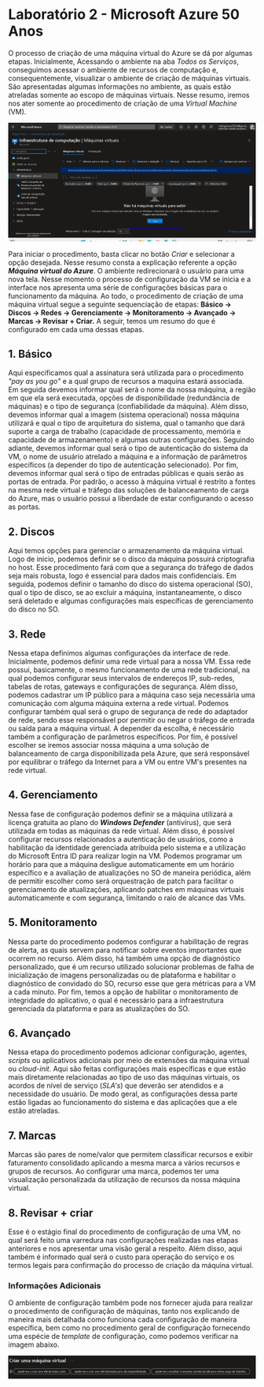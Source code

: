 # Laboratório 2 - Microsoft Azure 50 Anos

O processo de criação de uma máquina virtual do Azure se dá por algumas etapas. Inicialmente, Acessando o ambiente na aba _Todos os Serviços_, conseguimos acessar o ambiente de recursos de computação e, consequentemente, visualizar o ambiente de criação de máquinas virtuais. São apresentadas algumas informações no ambiente, as quais estão atreladas somente ao escopo de máquinas virtuais. Nesse resumo, iremos nos ater somente ao procedimento de criação de uma _Virtual Machine_ (VM).

![Painel inicial do recurso de máquinas virtuais do Microsoft Azure.](Screenshots/print2.png)

Para iniciar o procedimento, basta clicar no botão _Criar_ e selecionar a opção desejada. Nesse resumo consta a explicação referente a opção _**Máquina virtual do Azure**_. O ambiente redirecionará o usuário para uma nova tela. Nesse momento o processo de configuração da VM se inicia e a interface nos apresenta uma série de configurações básicas para o funcionamento da máquina. Ao todo, o procedimento de criação de uma máquina virtual segue a seguinte sequenciação de etapas: **Básico → Discos → Redes → Gerenciamente → Monitoramento → Avançado → Marcas → Revisar + Criar.** A seguir, temos um resumo do que é configurado em cada uma dessas etapas.

## 1. Básico
Aqui especificamos qual a assinatura será utilizada para o procedimento _"pay as you go"_ e a qual grupo de recursos a maquina estará associada. Em seguida devemos informar qual será o nome da nossa máquina, a região em que ela será executada, opções de disponibilidade (redundância de máquinas) e o tipo de segurança (confiabilidade da máquina). Além disso, devemos informar qual a imagem (sistema operacional) nossa máquina utilizará e qual o tipo de arquitetura do sistema, qual o tamanho que dará suporte a carga de trabalho (capacidade de processamento, memória e capacidade de armazenamento) e algumas outras configurações. Seguindo adiante, devemos informar qual será o tipo de autenticação do sistema da VM, o nome de usuário atrelado a máquina e a informação de parâmetros específicos (a depender do tipo de autenticação selecionado). Por fim, devemos informar qual será o tipo de entradas públicas e quais serão as portas de entrada. Por padrão, o acesso à máquina virtual é restrito a fontes na mesma rede virtual e tráfego das soluções de balanceamento de carga do Azure, mas o usuário possui a liberdade de estar configurando o acesso as portas. 

## 2. Discos
Aqui temos opções para gerenciar o armazenamento da máquina virtual. Logo de início, podemos definir se o disco da máquina possuirá criptografia no host. Esse procedimento fará com que a segurança do tráfego de dados seja mais robusta, logo é essencial para dados mais confidenciais. Em seguida, podemos definir o tamanho do disco do sistema operacional (SO), qual o tipo de disco, se ao excluir a máquina, instantaneamente, o disco será deletado e algumas configurações mais específicas de gerenciamento do disco no SO.

## 3. Rede
Nessa etapa definimos algumas configurações da interface de rede. Inicialmente, podemos definir uma rede virtual para a nossa VM. Essa rede possui, basicamente, o mesmo funcionamento de uma rede tradicional, na qual podemos configurar seus intervalos de endereços IP, sub-redes, tabelas de rotas, gateways e configurações de segurança. Além disso, podemos cadastrar um IP público para a máquina caso seja necessária uma comunicação com alguma máquina externa a rede virtual. Podemos configurar também qual será o grupo de segurança de rede do adaptador de rede, sendo esse responsável por permitir ou negar o tráfego de entrada ou saída para a máquina virtual. A depender da escolha, é necessário também a configuração de parâmetros específicos. Por fim, é possível escolher se iremos associar nossa máquina a uma solução de balanceamento de carga disponibilizada pela Azure, que será responsável por equilibrar o tráfego da Internet para a VM ou entre VM's presentes na rede virtual.

## 4. Gerenciamento
Nessa fase de configuração podemos definir se a máquina utilizará a licença gratuita ao plano do **_Windows Defender_** (antivírus), que será utilizada em todas as máquinas da rede virtual. Além disso, é possível configurar recursos relacionados a autenticação de usuários, como a habilitação da identidade gerenciada atribuída pelo sistema e a utilização do Microsoft Entra ID para realizar login na VM. Podemos programar um horário para que a máquina desligue automaticamente em um horário específico e a avaliação de atualizações no SO de maneira periódica, além de permitir escolher como será orquestração de patch para facilitar o gerenciamento de atualizações, aplicando patches em máquinas virtuais automaticamente e com segurança, limitando o raio de alcance das VMs.

## 5. Monitoramento
Nessa parte do procedimento podemos configurar a habilitação de regras de alerta, as quais servem para notificar sobre eventos importantes que ocorrem no recurso. Além disso, há também uma opção de diagnóstico personalizado, que é um recurso utilizado solucionar problemas de falha de inicialização de imagens personalizadas ou de plataforma e habilitar o diagnóstico de convidado do SO, recurso esse que gera métricas para a VM a cada minuto. Por fim, temos a opção de habilitar o monitoramento de integridade do aplicativo, o qual é necessário para a infraestrutura gerenciada da plataforma e para as atualizações do SO.

## 6. Avançado
Nessa etapa do procedimento podemos adicionar configuração, agentes, _scripts_ ou aplicativos adicionais por meio de extensões da máquina virtual ou _cloud-init_. Aqui são feitas configurações mais específicas e que estão mais diretamente relacionadas ao tipo de uso das máquinas virtuais, os acordos de nível de serviço (_SLA's_) que deverão ser atendidos e a necessidade do usuário. De modo geral, as configurações dessa parte estão ligadas ao funcionamento do sistema e das aplicações que a ele estão atreladas. 

## 7. Marcas
Marcas são pares de nome/valor que permitem classificar recursos e exibir faturamento consolidado aplicando a mesma marca a vários recursos e grupos de recursos. Ao configurar uma marca, podemos ter uma visualização personalizada da utilização de recursos da nossa máquina virtual.

## 8. Revisar + criar
Esse é o estágio final do procedimento de configuração de uma VM, no qual será feito uma varredura nas configurações realizadas nas etapas anteriores e nos apresentar uma visão geral a respeito. Além disso, aqui também é informado qual será o custo para operação do serviço e os termos legais para confirmação do processo de criação da máquina virtual.

### Informações Adicionais
O ambiente de configuração também pode nos fornecer ajuda para realizar o procedimento de configuração de máquinas, tanto nos explicando de maneira mais detalhada como funciona cada configuração de maneira específica, bem como no procedimento geral de configuração fornecendo uma espécie de _template_ de configuração, como podemos verificar na imagem abaixo.

![Ajuda na criação da máquina virtual.](Screenshots/print1.png)
